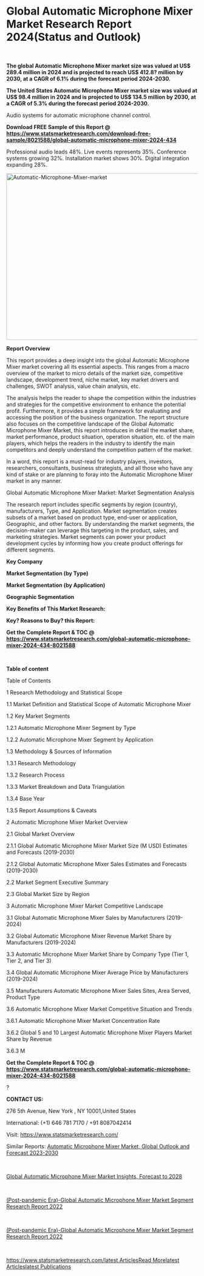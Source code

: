 <h1>Global Automatic Microphone Mixer Market Research Report 2024(Status and Outlook)</h1><br/><p><strong>The global Automatic Microphone Mixer market size was valued at US$ 289.4 million in 2024 and is projected to reach US$ 412.8? million by 2030, at a <strong>CAGR</strong> of 6.1% during the forecast period 2024-2030.</strong></p>
 
 
 
 <p><strong>The United States Automatic Microphone Mixer market size was valued at US$ 98.4 million in 2024 and is projected to US$ 134.5 million by 2030, at a <strong>CAGR</strong> of 5.3% during the forecast period 2024-2030.</strong></p>
 
 
 
 <p>Audio systems for automatic microphone channel control.</p>
 
 
 
 <p><strong>Download FREE Sample of this Report @ <a href="https://www.statsmarketresearch.com/download-free-sample/8021588/global-automatic-microphone-mixer-2024-434">https://www.statsmarketresearch.com/download-free-sample/8021588/global-automatic-microphone-mixer-2024-434</a></strong></p>
 
 
 
 <p>Professional audio leads 48%. Live events represents 35%. Conference systems growing 32%. Installation market shows 30%. Digital integration expanding 28%.</p>
 
 
 
 <p><img alt="Automatic-Microphone-Mixer-market" src="https://www.grandresearchstore.com/assets/report-images/Automatic_Microphone_Mixer_market.png" style="width: 730px; height: 438px;" /></p>
 
 
 
 <p><strong>Report Overview</strong></p>
 
 
 
 <p>This report provides a deep insight into the global Automatic Microphone Mixer market covering all its essential aspects. This ranges from a macro overview of the market to micro details of the market size, competitive landscape, development trend, niche market, key market drivers and challenges, SWOT analysis, value chain analysis, etc.</p>
 
 
 
 <p>The analysis helps the reader to shape the competition within the industries and strategies for the competitive environment to enhance the potential profit. Furthermore, it provides a simple framework for evaluating and accessing the position of the business organization. The report structure also focuses on the competitive landscape of the Global Automatic Microphone Mixer Market, this report introduces in detail the market share, market performance, product situation, operation situation, etc. of the main players, which helps the readers in the industry to identify the main competitors and deeply understand the competition pattern of the market.</p>
 
 
 
 <p>In a word, this report is a must-read for industry players, investors, researchers, consultants, business strategists, and all those who have any kind of stake or are planning to foray into the Automatic Microphone Mixer market in any manner.</p>
 
 
 
 <p>Global Automatic Microphone Mixer Market: Market Segmentation Analysis</p>
 
 
 
 <p>The research report includes specific segments by region (country), manufacturers, Type, and Application. Market segmentation creates subsets of a market based on product type, end-user or application, Geographic, and other factors. By understanding the market segments, the decision-maker can leverage this targeting in the product, sales, and marketing strategies. Market segments can power your product development cycles by informing how you create product offerings for different segments.</p>
 
 
 
 <p><strong>Key Company</strong></p>
 
 
 
 <p><strong>Market Segmentation (by Type)</strong></p>
 
 
 
 <p><strong>Market Segmentation (<strong>by Application</strong>)</strong></p>
 
 
 
 <p><strong>Geographic Segmentation</strong></p>
 
 
 
 <p><strong>Key Benefits of This Market Research:</strong></p>
 
 
 
 <p><strong>Key? <strong>Reasons to Buy</strong>? this Report:</strong></p>
 
 
 
 <div><b>Get the Complete Report & TOC @ <a href="https://www.statsmarketresearch.com/global-automatic-microphone-mixer-2024-434-8021588">https://www.statsmarketresearch.com/global-automatic-microphone-mixer-2024-434-8021588</a></b></div>
 
 
 
 <p><br />
 
 <b>Table of content</b></p>
 
 
 
 <p>Table of Contents<br />
 
 1 Research Methodology and Statistical Scope<br />
 
 1.1 Market Definition and Statistical Scope of Automatic Microphone Mixer<br />
 
 1.2 Key Market Segments<br />
 
 1.2.1 Automatic Microphone Mixer Segment by Type<br />
 
 1.2.2 Automatic Microphone Mixer Segment by Application<br />
 
 1.3 Methodology & Sources of Information<br />
 
 1.3.1 Research Methodology<br />
 
 1.3.2 Research Process<br />
 
 1.3.3 Market Breakdown and Data Triangulation<br />
 
 1.3.4 Base Year<br />
 
 1.3.5 Report Assumptions & Caveats<br />
 
 2 Automatic Microphone Mixer Market Overview<br />
 
 2.1 Global Market Overview<br />
 
 2.1.1 Global Automatic Microphone Mixer Market Size (M USD) Estimates and Forecasts (2019-2030)<br />
 
 2.1.2 Global Automatic Microphone Mixer Sales Estimates and Forecasts (2019-2030)<br />
 
 2.2 Market Segment Executive Summary<br />
 
 2.3 Global Market Size by Region<br />
 
 3 Automatic Microphone Mixer Market Competitive Landscape<br />
 
 3.1 Global Automatic Microphone Mixer Sales by Manufacturers (2019-2024)<br />
 
 3.2 Global Automatic Microphone Mixer Revenue Market Share by Manufacturers (2019-2024)<br />
 
 3.3 Automatic Microphone Mixer Market Share by Company Type (Tier 1, Tier 2, and Tier 3)<br />
 
 3.4 Global Automatic Microphone Mixer Average Price by Manufacturers (2019-2024)<br />
 
 3.5 Manufacturers Automatic Microphone Mixer Sales Sites, Area Served, Product Type<br />
 
 3.6 Automatic Microphone Mixer Market Competitive Situation and Trends<br />
 
 3.6.1 Automatic Microphone Mixer Market Concentration Rate<br />
 
 3.6.2 Global 5 and 10 Largest Automatic Microphone Mixer Players Market Share by Revenue<br />
 
 3.6.3 M</p>
 
 
 
 <div><b>Get the Complete Report & TOC @ <a href="https://www.statsmarketresearch.com/global-automatic-microphone-mixer-2024-434-8021588">https://www.statsmarketresearch.com/global-automatic-microphone-mixer-2024-434-8021588</a></b></div>
 
 
 
 <p>? </p>
 
 
 
 <p><b>CONTACT US:</b><br />
 
 276 5th Avenue, New York , NY 10001,United States<br />
 
 International: (+1) 646 781 7170 / +91 8087042414<br />
 
 Visit: <a href="https://www.statsmarketresearch.com/">https://www.statsmarketresearch.com/</a><br />
 
 Similar Reports: <a href="https://www.statsmarketresearch.com/global-automatic-microphone-mixer-2024-434-8021588">Automatic Microphone Mixer Market, Global Outlook and Forecast 2023-2030</a><br />
 
 <br />
 
 <a href="https://www.statsmarketresearch.com/global-automatic-microphone-mixer-2024-434-8021588">Global Automatic Microphone Mixer Market Insights, Forecast to 2028</a><br />
 
 <br />
 
 <a href="https://www.statsmarketresearch.com/global-automatic-microphone-mixer-2024-434-8021588">(Post-pandemic Era)-Global Automatic Microphone Mixer Market Segment Research Report 2022</a><br />
 
 <br />
 
 <a href="https://www.statsmarketresearch.com/global-automatic-microphone-mixer-2024-434-8021588">(Post-pandemic Era)-Global Automatic Microphone Mixer Market Segment Research Report 2022</a><br />
 
 <br />
 
 <a href="https://gyeongbokgung.com">https://www.statsmarketresearch.com/</a><a href="https://hallyeomaritime.com">latest Articles</a><a href="https://jingwansa.com">Read More</a><a href="https://nguoiviet.jp/">latest Articles</a><a href="https://www.intelmarketresearch.com/">latest Publications</a></p>